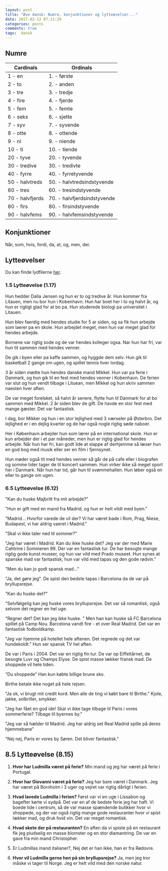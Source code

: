 ```yaml
---
layout: post
title: "Øve dansk: Numre, konjunktioner og lytteøvelser..."
date: 2017-02-12 07:11:29
categories: posts
comments: true
tags:  dansk
---
```


## Numre

| Cardinals       | Ordinals                     |
| --------------- | ---------------------------- |
| 1 - en          | 1. - første                  |
| 2 - to          | 2. - anden                   |
| 3 - tre         | 3. - tredje                  |
| 4 - fire        | 4. - fjerde                  |
| 5 - fem         | 5. - femte                   |
| 6 - seks        | 6. - sjette                  |
| 7 - syv         | 7. - syvende                 |
| 8 - otte        | 8. - ottende                 |
| 9 - ni          | 9. - niende                  |
| 10 - ti         | 10. - tiende                 |
| 20 - tyve       | 20. - tyvende                |
| 30 - tredive    | 30. - tredivte               |
| 40 - fyrre      | 40. -  fyrretyvende          |
| 50 - halvtreds  | 50. -  halvtredsindstyvende  |
| 60 - tres       | 60. -  tresindstyvende       |
| 70 - halvfjerds | 70. -  halvfjerdsindstyvende |
| 80 - firs       | 80. -  firsindstyvende       |
| 90 - halvfems   | 90. -  halvfemsindstyvende   |

## Konjunktioner

Når, som, hvis, fordi, da, at, og, men, der.

## Lytteøvelser

Du kan finde lydfilerne [her]({{site.cdn_path}}/multimedia/sadan2.zip).

### 1.5 Lytteøvelse (1.17)

Hun hedder Dalia Jensen og hun er to og tredive år. Hun kommer fra Litauen, men nu  bor hun i Kobenhavn. Hun har boet her i to og halvt år, og hun er rigtigt glad for at bo pa. Hun studerede biologi pa universitet i Litauen. 

Hun blev faerdig med hendes studie for 5 ar siden, og sa fik hun arbejde som laerer pa en skole. Hun arbejdet meget, men hun var meget glad for hendes arbejde. 

Bornene var rigtig sode og de var hendes kolleger ogsa. Nar hun har fri,  var hun tit sammen med hendes venner.

De gik i byen eller pa kaffe sammen, og hyggde dem selv. Hun gik til basketball 2 gange om ugen, og spillet tennis hver lordag.

3 år siden mødte hun hendes danske mand Mikkel. Hun var pa ferie i Danmark, og hun gik til en fest med hendes venner i Kobenhavn. De ferien var slut og hun vendt tilbage i Lituean, men Mikkel og hun skriv sammen naesten hver aften.

De var meget forelsket, så halvt år senere, flytte hun til Danmark for at bo sammen med Mikkel. 2 år siden blev de gift. De havde en stor fest med mange gæster. Det var fantastisk.

I dag, bor Mikker og hun  i en stor lejlighed med 3 værseler på Østerbro. Det lejlighed er i en dejlig kvarter og de har også nogle rigtig søde naboer.

Her i København arbejder hun som lærer på en international skole. Hun er kun arbejder der i et par måneder, men hun er rigtig glad for hendes arbejde. Når hun har fri, kan godt lide at slappe af derhjemme så læser hun en god bog med musik eller ser en film i fjernsynet.

Hun møder også tit med hendes venner så går de på cafe eller i biografen og somme tider tager de til koncert sammen. Hun virker ikke så meget sport her i Danmark. Når hun har tid, går hun til svømmehallen. Hun løber også en eller to gange om ugen.

### 6.5 Lytteøvelse (6.12)

"Kan du huske Majbritt fra mit arbejde?"

"Hun er gift med en mand fra Madrid, og hun er helt vildt med byen."

"Madrid... Hvorfor varede de vil der? Vi har været bade i Rom, Prag, Niese, Budapest, vi har aldrig vaeret i Madrid."

"Skal vi ikke taler ned til sommer?"

"Jeg har været i Madrid. Kan du ikke huske det? Jeg var der med Marie Cahtrine i Sommeren 99. Der var en fantastisk tur. De har besogte mange rigtig gode kunst museer, og hun var vild med Prado museet. Hun synes at spanske mad var fantastisk, hun var vild med tapas og den gode rødvin."

"Men du kan jo godt spansk mad..."

"Ja, det gøre jeg". De spist den bedste tapas i Barcelona da de var på bryllupsrejse. 

"Kan du huske det?"

"Selvfølgelig kan jeg huske vores bryllupsrejse. Det var så romantisk, også selvom det regner en hel uge.

"Regner det? Det kan jeg ikke huske. " Men han kan huske så FC Barcelona spillet på Camp Nou. Barcelona vandt fire - et over Real Madrid. Det var en fantastisk fodboldkamp. 

"Jeg var hjemme på hotellet hele aftenen. Det regnede og det var hundekoldt." Hun ser spansk TV hel aften.

De var i Paris i 2004. Det var en rigtig fin tur. De var op Eiffeltårnet, de besogte Luvr og Champs Elyse. De spist masse lækker fransk mad. De shoppede vil hele tiden. 

"Du shoppede" Han kun købte billige brune sko.

Birthe betale ikke noget på hele rejsen. 

"Ja ok, vi brugt mit credit kord. Men alle de ting vi købt bare til Birthe." Kjole, jakke, solbriller, smykker.

"Jeg har fået en god ide! Skal vi ikke tage tilbage til Paris i vores sommerferie? Tilbage til byernes by." 

"Jeg var så hælder til Madrid. Jeg har aldrig set Real Madrid spille på deres hjemmebane"  

"Nej nej, Paris er vores by Søren. Det bliver fantastisk."

## 8.5 Lytteøvelse (8.15)

1. **Hvor har Ludmilla været på ferie?**  Min mand og jeg har været på ferie i Portugal.

2. **Hvor har Giovanni været på ferie?** Jeg har bare været i Danmark. Jeg har været på Bornholm i 3 uger og vejret var rigtig dårligt i ferien.

3. **Hvad lavede Ludmilla i ferien?**  Først var vi en uge i Lissabon og bagefter kørte vi sydpå. Det var en af de bedste ferie jeg har haft. Vi boede lide i centrum, så de var masse spændende butikker hvor vi shoppede, og der var også rigtig mange gode restauranter hvor vi spist lækker mad, og druk hvid vin. Det var meget romantisk. 

4. **Hvad skete der på restauranten?** En aften da vi spiste på en restaurant fik jeg pludselig en masse blomster og en stor diamantring. De var en gave fra min mand Christopher.

5. Er Ludmillas mand italianer?, Nej det er han ikke, han er fra Rødovre.

6. **Hvor vil Ludmilla gerne hen på sin bryllupsrejse?** Ja, men jeg tror måske vi tager til Norge. Jeg er helt vild med den norske natur.

